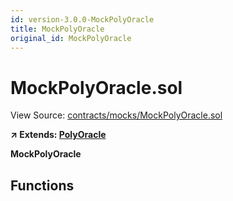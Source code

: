 ```yaml
---
id: version-3.0.0-MockPolyOracle
title: MockPolyOracle
original_id: MockPolyOracle
---
```


# MockPolyOracle.sol

View Source: [contracts/mocks/MockPolyOracle.sol](../../contracts/mocks/MockPolyOracle.sol)

**↗ Extends: [PolyOracle](PolyOracle.md)**

**MockPolyOracle**

## Functions

